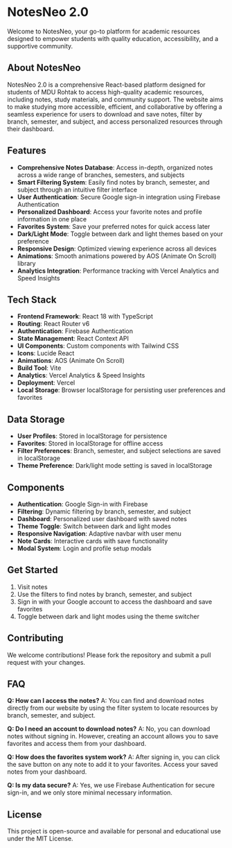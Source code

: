 # NotesNeo 2.0

Welcome to NotesNeo, your go-to platform for academic resources designed to empower students with quality education, accessibility, and a supportive community.


## About NotesNeo
NotesNeo 2.0 is a comprehensive React-based platform designed for students of MDU Rohtak to access high-quality academic resources, including notes, study materials, and community support. The website aims to make studying more accessible, efficient, and collaborative by offering a seamless experience for users to download and save notes, filter by branch, semester, and subject, and access personalized resources through their dashboard.

## Features
- **Comprehensive Notes Database**: Access in-depth, organized notes across a wide range of branches, semesters, and subjects
- **Smart Filtering System**: Easily find notes by branch, semester, and subject through an intuitive filter interface
- **User Authentication**: Secure Google sign-in integration using Firebase Authentication
- **Personalized Dashboard**: Access your favorite notes and profile information in one place
- **Favorites System**: Save your preferred notes for quick access later
- **Dark/Light Mode**: Toggle between dark and light themes based on your preference
- **Responsive Design**: Optimized viewing experience across all devices
- **Animations**: Smooth animations powered by AOS (Animate On Scroll) library
- **Analytics Integration**: Performance tracking with Vercel Analytics and Speed Insights

## Tech Stack
- **Frontend Framework**: React 18 with TypeScript
- **Routing**: React Router v6
- **Authentication**: Firebase Authentication
- **State Management**: React Context API
- **UI Components**: Custom components with Tailwind CSS
- **Icons**: Lucide React
- **Animations**: AOS (Animate On Scroll)
- **Build Tool**: Vite
- **Analytics**: Vercel Analytics & Speed Insights
- **Deployment**: Vercel
- **Local Storage**: Browser localStorage for persisting user preferences and favorites

## Data Storage
- **User Profiles**: Stored in localStorage for persistence
- **Favorites**: Stored in localStorage for offline access
- **Filter Preferences**: Branch, semester, and subject selections are saved in localStorage
- **Theme Preference**: Dark/light mode setting is saved in localStorage

## Components
- **Authentication**: Google Sign-in with Firebase
- **Filtering**: Dynamic filtering by branch, semester, and subject
- **Dashboard**: Personalized user dashboard with saved notes
- **Theme Toggle**: Switch between dark and light modes
- **Responsive Navigation**: Adaptive navbar with user menu
- **Note Cards**: Interactive cards with save functionality
- **Modal System**: Login and profile setup modals

## Get Started
1. Visit notes
2. Use the filters to find notes by branch, semester, and subject
3. Sign in with your Google account to access the dashboard and save favorites
4. Toggle between dark and light modes using the theme switcher


## Contributing
We welcome contributions! Please fork the repository and submit a pull request with your changes.

## FAQ
**Q: How can I access the notes?**
A: You can find and download notes directly from our website by using the filter system to locate resources by branch, semester, and subject.

**Q: Do I need an account to download notes?**
A: No, you can download notes without signing in. However, creating an account allows you to save favorites and access them from your dashboard.

**Q: How does the favorites system work?**
A: After signing in, you can click the save button on any note to add it to your favorites. Access your saved notes from your dashboard.

**Q: Is my data secure?**
A: Yes, we use Firebase Authentication for secure sign-in, and we only store minimal necessary information.

## License
This project is open-source and available for personal and educational use under the MIT License.